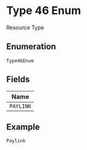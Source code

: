 
# Type 46 Enum

Resource Type

## Enumeration

`Type46Enum`

## Fields

| Name |
|  --- |
| `PAYLINK` |

## Example

```
Paylink
```

